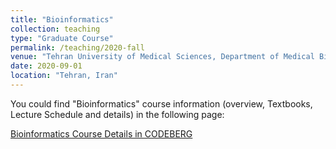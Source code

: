 ```yaml
---
title: "Bioinformatics"
collection: teaching
type: "Graduate Course"
permalink: /teaching/2020-fall
venue: "Tehran University of Medical Sciences, Department of Medical Biotechnology"
date: 2020-09-01
location: "Tehran, Iran"
---
```


You could find "Bioinformatics" course information (overview, Textbooks, Lecture Schedule and details) in the following page:

[Bioinformatics Course Details in CODEBERG](https://codeberg.org/yazdan59/Bioinformatics)
